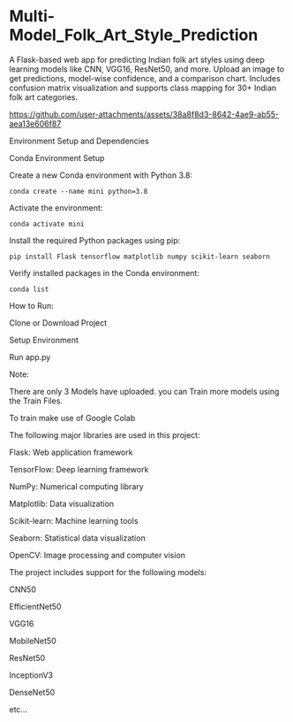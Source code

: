 # Multi-Model_Folk_Art_Style_Prediction
A Flask-based web app for predicting Indian folk art styles using deep learning models like CNN, VGG16, ResNet50, and more. Upload an image to get predictions, model-wise confidence, and a comparison chart. Includes confusion matrix visualization and supports class mapping for 30+ Indian folk art categories.



https://github.com/user-attachments/assets/38a8f8d3-8642-4ae9-ab55-aea13e606f87



Environment Setup and Dependencies

Conda Environment Setup

Create a new Conda environment with Python 3.8:

    conda create --name mini python=3.8

Activate the environment:

    conda activate mini
    
Install the required Python packages using pip:

    pip install Flask tensorflow matplotlib numpy scikit-learn seaborn
    
Verify installed packages in the Conda environment:

    conda list



How to Run:

Clone or Download Project

Setup Environment

Run app.py


Note:

There are only 3 Models have uploaded. you can Train more models using the Train Files.

To train make use of Google Colab

The following major libraries are used in this project:

Flask: Web application framework

TensorFlow: Deep learning framework

NumPy: Numerical computing library

Matplotlib: Data visualization

Scikit-learn: Machine learning tools

Seaborn: Statistical data visualization

OpenCV: Image processing and computer vision


The project includes support for the following models:

CNN50

EfficientNet50

VGG16

MobileNet50

ResNet50

InceptionV3

DenseNet50

etc...
